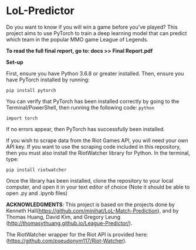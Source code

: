 # LoL-Predictor

Do you want to know if you will win a game before you've played? This project aims to use PyTorch to train a deep learning model that can predict which team in the popular MMO game League of Legends.

**To read the full final report, go to: docs >> Final Report.pdf**

**Set-up**

First, ensure you have Python 3.6.8 or greater installed. Then, ensure you have PyTorch installed by running:

`pip install pytorch`

You can verify that PyTorch has been installed correctly by going to the Terminal/PowerShell, then running the following code:
`python`

`import torch`

If no errors appear, then PyTorch has successfully been installed.

If you wish to scrape data from the Riot Games API, you will need your own API key. If you want to use the scraping code included in this repository, then you must also install the RiotWatcher library for Python. In the terminal, type:

`pip install riotwatcher`

Once the library has been installed, clone the repository to your local computer, and open it in your text editor of choice (Note it should be able to open .py and .ipynb files)

**ACKNOWLEDGMENTS**:
This project is based on the projects done by Kenneth Hall(https://github.com/minihat/LoL-Match-Prediction), and by Thomas Huang, David Kim, and Gregory Leung (http://thomasythuang.github.io/League-Predictor/).

The RiotWatcher wrapper for the Riot API is provided here: (https://github.com/pseudonym117/Riot-Watcher).
